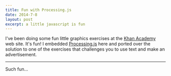 ```yaml
---
title: Fun with Processing.js
date: 2014-7-8
layout: post
excerpt: a little javascript is fun
---
```


I've been doing some fun little graphics exercises at the [Khan Academy](https://www.khanacademy.org) web site.
It's fun! I embedded [Processing.js](http://processingjs.org/) here and ported over the solution to one of the
exercises that challenges you to use text and make an advertisement.

---

<script src="/assets/js/processing.js">
</script>

<script type="application/processing" data-processing-target="pjs">
void setup() {
  size(400, 400);
}


function drawWinston(x, y, s, blink) {
  pushMatrix();
  translate(x, y);
  scale(s, s);
    
  strokeWeight(2);
  fill(255, 255, 255);
   
  // Legs
  ellipse(-20, 50, 20, 60);
  ellipse(20, 50, 20, 60);

  // Right arm
  ellipse(60, 10, 30, 60);
    
  // Torso
  ellipse(10, 15, 120, 100);
    
  // Left arm
  ellipse(-40, 10, 30, 60);
    
  // Head
  ellipse(30, -30, 90, 80);
    
  // Eyes
  fill(0, 0, 0);
  if (blink) {
    line(15, -55, 25, -45);
    line(15, -45, 25, -55);
    line(43, -55, 53, -45);
    line(43, -45, 53, -55);
  } else {
    ellipse(20, -50, 10, 10);
    ellipse(48, -50, 10, 10);
  }
    
  // belly button
  fill(40, 40, 40);
  ellipse(25, 45, 5, 5);
  
  // Mouth
  fill(180, 0, 0);
  var lipXradius = blink ? 18 : 20;
  ellipse(35, -10, lipXradius, 10);
    
  popMatrix();
};


void drawPlate(x, y) {
  fill(82, 57, 57);
  ellipse(x, y, 250, 250);
  fill(237, 235, 176);
  ellipse(x, y, 220, 220);
};


var font = createFont("fantasy");
var angle = 0;
var blinking = false;
var still_blinking;

void draw() {
  background(3, 125, 150);
  noFill();
  strokeWeight(2);
  rect(1, 1, width-1, height-1);
    
  drawPlate(200, 195);
  var winstonX = 200;
  var winstonY = 190;
  drawWinston(
      winstonX, 
      winstonY + 10*sin(radians(angle)), 
      1.2,
      blinking);
    
  textFont(font); 
  fill(210, 219, 162);
  textSize(34);
  text("STUFFED WINTHROP!", 16, 51);
  textSize(20);
  text("Spooky!", 158, 350);
  fill(255, 255, 0);
  text("DON'T GO TO SLEEP WITHOUT ONE!", 10, 380);

  if (blinking === false) {
    textSize(15);
    fill(255, 255, 255);
    pushMatrix();
    translate(320, 130);
    rotate(25);
    text("he", 0, 0);
    fill(255, 255, 0);
    text("blinks!", 23, 0);
    popMatrix();
  }
 
   angle += 2;
   if (angle > 360) {
     angle = 0;
   }
     
   if (!blinking) {
     if (random(0, 100) < 1) {
       blinking = true;
       still_blinking = 5;
     }
   } else {
     still_blinking--;
     if (still_blinking === 0) {
       blinking = false;
     }
   }
};

</script>

<canvas id="pjs"> </canvas>

Such fun...
